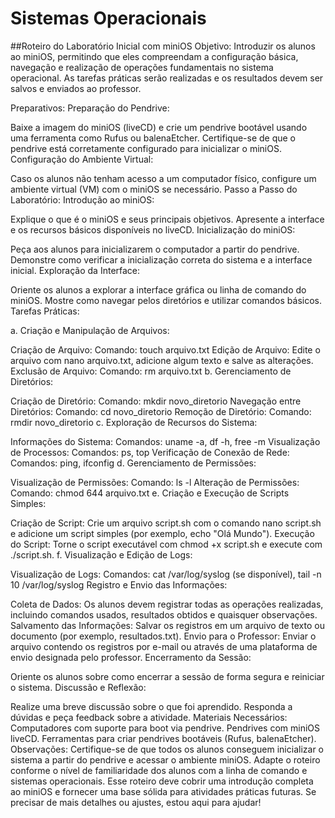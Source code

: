 # Sistemas Operacionais

##Roteiro do Laboratório Inicial com miniOS
Objetivo:
Introduzir os alunos ao miniOS, permitindo que eles compreendam a configuração básica, navegação e realização de operações fundamentais no sistema operacional. As tarefas práticas serão realizadas e os resultados devem ser salvos e enviados ao professor.

Preparativos:
Preparação do Pendrive:

Baixe a imagem do miniOS (liveCD) e crie um pendrive bootável usando uma ferramenta como Rufus ou balenaEtcher.
Certifique-se de que o pendrive está corretamente configurado para inicializar o miniOS.
Configuração do Ambiente Virtual:

Caso os alunos não tenham acesso a um computador físico, configure um ambiente virtual (VM) com o miniOS se necessário.
Passo a Passo do Laboratório:
Introdução ao miniOS:

Explique o que é o miniOS e seus principais objetivos.
Apresente a interface e os recursos básicos disponíveis no liveCD.
Inicialização do miniOS:

Peça aos alunos para inicializarem o computador a partir do pendrive.
Demonstre como verificar a inicialização correta do sistema e a interface inicial.
Exploração da Interface:

Oriente os alunos a explorar a interface gráfica ou linha de comando do miniOS.
Mostre como navegar pelos diretórios e utilizar comandos básicos.
Tarefas Práticas:

a. Criação e Manipulação de Arquivos:

Criação de Arquivo:
Comando: touch arquivo.txt
Edição de Arquivo:
Edite o arquivo com nano arquivo.txt, adicione algum texto e salve as alterações.
Exclusão de Arquivo:
Comando: rm arquivo.txt
b. Gerenciamento de Diretórios:

Criação de Diretório:
Comando: mkdir novo_diretorio
Navegação entre Diretórios:
Comando: cd novo_diretorio
Remoção de Diretório:
Comando: rmdir novo_diretorio
c. Exploração de Recursos do Sistema:

Informações do Sistema:
Comandos: uname -a, df -h, free -m
Visualização de Processos:
Comandos: ps, top
Verificação de Conexão de Rede:
Comandos: ping, ifconfig
d. Gerenciamento de Permissões:

Visualização de Permissões:
Comando: ls -l
Alteração de Permissões:
Comando: chmod 644 arquivo.txt
e. Criação e Execução de Scripts Simples:

Criação de Script:
Crie um arquivo script.sh com o comando nano script.sh e adicione um script simples (por exemplo, echo "Olá Mundo").
Execução do Script:
Torne o script executável com chmod +x script.sh e execute com ./script.sh.
f. Visualização e Edição de Logs:

Visualização de Logs:
Comandos: cat /var/log/syslog (se disponível), tail -n 10 /var/log/syslog
Registro e Envio das Informações:

Coleta de Dados:
Os alunos devem registrar todas as operações realizadas, incluindo comandos usados, resultados obtidos e quaisquer observações.
Salvamento das Informações:
Salvar os registros em um arquivo de texto ou documento (por exemplo, resultados.txt).
Envio para o Professor:
Enviar o arquivo contendo os registros por e-mail ou através de uma plataforma de envio designada pelo professor.
Encerramento da Sessão:

Oriente os alunos sobre como encerrar a sessão de forma segura e reiniciar o sistema.
Discussão e Reflexão:

Realize uma breve discussão sobre o que foi aprendido.
Responda a dúvidas e peça feedback sobre a atividade.
Materiais Necessários:
Computadores com suporte para boot via pendrive.
Pendrives com miniOS liveCD.
Ferramentas para criar pendrives bootáveis (Rufus, balenaEtcher).
Observações:
Certifique-se de que todos os alunos conseguem inicializar o sistema a partir do pendrive e acessar o ambiente miniOS.
Adapte o roteiro conforme o nível de familiaridade dos alunos com a linha de comando e sistemas operacionais.
Esse roteiro deve cobrir uma introdução completa ao miniOS e fornecer uma base sólida para atividades práticas futuras. Se precisar de mais detalhes ou ajustes, estou aqui para ajudar!
